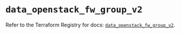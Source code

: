# `data_openstack_fw_group_v2`

Refer to the Terraform Registry for docs: [`data_openstack_fw_group_v2`](https://registry.terraform.io/providers/terraform-provider-openstack/openstack/3.0.0/docs/data-sources/fw_group_v2).
